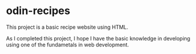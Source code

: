 # odin-recipes

This project is a basic recipe website using HTML.

As I completed this project, I hope I have the basic knowledge in developing using one of the fundametals in web development.

